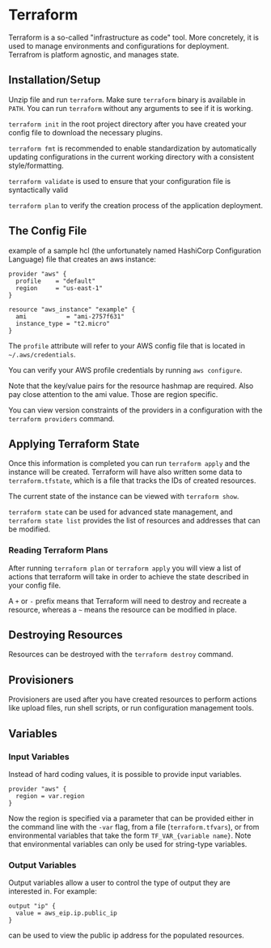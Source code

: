 # Terraform

Terraform is a so-called "infrastructure as code" tool. More concretely, it is used to manage environments and configurations for deployment. Terrafrom is platform agnostic, and manages state.

## Installation/Setup

Unzip file and run `terraform`. Make sure `terraform` binary is available in `PATH`. You can run `terraform` without any arguments to see if it is working.

`terraform init` in the root project directory after you have created your config file to download the necessary plugins.

`terraform fmt` is recommended to enable standardization by automatically updating configurations in the current working directory with a consistent style/formatting.

`terraform validate` is used to ensure that your configuration file is syntactically valid

`terraform plan` to verify the creation process of the application deployment.

## The Config File

example of a sample hcl (the unfortunately named HashiCorp Configuration Language) file that creates an aws instance:

```
provider "aws" {
  profile    = "default"
  region     = "us-east-1"
}

resource "aws_instance" "example" {
  ami           = "ami-2757f631"
  instance_type = "t2.micro"
}
```

The `profile` attribute will refer to your AWS config file that is located in `~/.aws/credentials`.

You can verify your AWS profile credentials by running `aws configure`.

Note that the key/value pairs for the resource hashmap are required. Also pay close attention to the ami value. Those are region specific.

You can view version constraints of the providers in a configuration with the `terraform providers` command.

## Applying Terraform State

Once this information is completed you can run `terraform apply` and the instance will be created. Terraform will have also written some data to `terraform.tfstate`, which is a file that tracks the IDs of created resources.

The current state of the instance can be viewed with `terraform show`.

`terraform state` can be used for advanced state management, and `terraform state list` provides the list of resources and addresses that can be modified.

### Reading Terraform Plans

After running `terraform plan` or `terraform apply` you will view a list of actions that terraform will take in order to achieve the state described in your config file.

A `+` or `-` prefix means that Terraform will need to destroy and recreate a resource, whereas a `~` means the resource can be modified in place.

## Destroying Resources

Resources can be destroyed with the `terraform destroy` command.

## Provisioners

Provisioners are used after you have created resources to perform actions like upload files, run shell scripts, or run configuration management tools.

## Variables

### Input Variables

Instead of hard coding values, it is possible to provide input variables.

```
provider "aws" {
  region = var.region
}
```

Now the region is specified via a parameter that can be provided either in the command line with the `-var` flag, from a file (`terraform.tfvars`), or from environmental variables that take the form `TF_VAR_{variable name}`. Note that environmental variables can only be used for string-type variables.

### Output Variables

Output variables allow a user to control the type of output they are interested in. For example:

```
output "ip" {
  value = aws_eip.ip.public_ip
}
```

can be used to view the public ip address for the populated resources.
